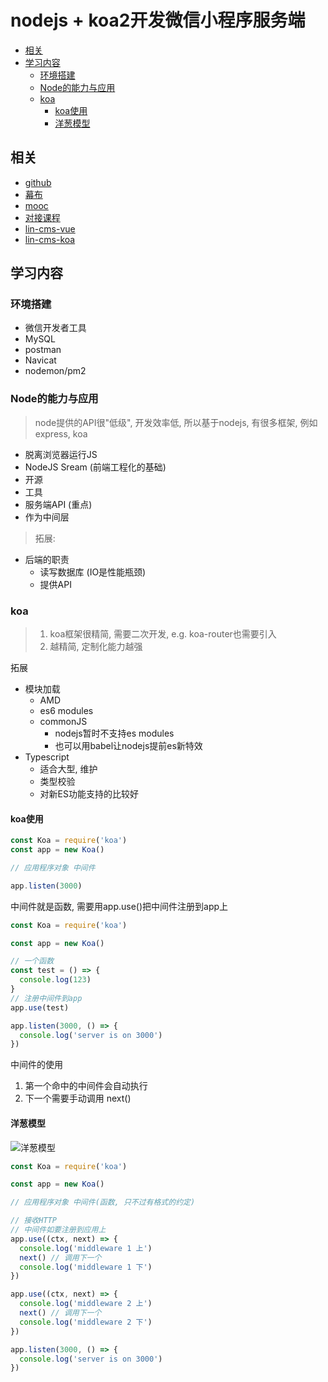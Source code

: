 # nodejs + koa2开发微信小程序服务端<!-- omit in toc -->
- [相关](#%E7%9B%B8%E5%85%B3)
- [学习内容](#%E5%AD%A6%E4%B9%A0%E5%86%85%E5%AE%B9)
  - [环境搭建](#%E7%8E%AF%E5%A2%83%E6%90%AD%E5%BB%BA)
  - [Node的能力与应用](#Node%E7%9A%84%E8%83%BD%E5%8A%9B%E4%B8%8E%E5%BA%94%E7%94%A8)
  - [koa](#koa)
    - [koa使用](#koa%E4%BD%BF%E7%94%A8)
    - [洋葱模型](#%E6%B4%8B%E8%91%B1%E6%A8%A1%E5%9E%8B)
## 相关
- [github](https://github.com/GivenCui/wxServer)
- [幕布](https://mubu.com/doc/oaG5Q95Zb0)
- [mooc](https://coding.imooc.com/learn/list/342.html)
- [对接课程](https://pan.baidu.com/disk/home?errno=0&errmsg=Auth%20Login%20Sucess&&bduss=&ssnerror=0&traceid=#/all?vmode=list&path=%2Fmooc%E7%BD%91%E6%95%99%E7%A8%8B2019%2F%E7%BA%AF%E6%AD%A3%E5%95%86%E4%B8%9A%E7%BA%A7%E5%BA%94%E7%94%A8-%E5%BE%AE%E4%BF%A1%E5%B0%8F%E7%A8%8B%E5%BA%8F%E5%BC%80%E5%8F%91%E5%AE%9E%E6%88%98)
- [lin-cms-vue](https://github.com/TaleLin/lin-cms-vue)
- [lin-cms-koa](https://github.com/TaleLin/lin-cms-koa)
## 学习内容
### 环境搭建
- 微信开发者工具
- MySQL
- postman
- Navicat
- nodemon/pm2
### Node的能力与应用
> node提供的API很"低级", 开发效率低, 所以基于nodejs, 有很多框架, 例如express, koa
- 脱离浏览器运行JS
- NodeJS Sream (前端工程化的基础)
- 开源
- 工具
- 服务端API (重点)
- 作为中间层

> 拓展:
 - 后端的职责
    - 读写数据库 (IO是性能瓶颈)
    - 提供API
### koa
> 1. koa框架很精简, 需要二次开发, e.g. koa-router也需要引入
> 2. 越精简, 定制化能力越强

拓展
- 模块加载
  - AMD
  - es6 modules
  - commonJS
    - nodejs暂时不支持es modules
    - 也可以用babel让nodejs提前es新特效
- Typescript
  - 适合大型, 维护
  - 类型校验
  - 对新ES功能支持的比较好

#### koa使用
```js
const Koa = require('koa')
const app = new Koa()

// 应用程序对象 中间件

app.listen(3000)
```
中间件就是函数, 需要用app.use()把中间件注册到app上
```js
const Koa = require('koa')

const app = new Koa()

// 一个函数
const test = () => {
  console.log(123)
}
// 注册中间件到app
app.use(test)

app.listen(3000, () => {
  console.log('server is on 3000')
})


```
中间件的使用
1. 第一个命中的中间件会自动执行
2. 下一个需要手动调用 next()

#### 洋葱模型
![洋葱模型](http://ww2.sinaimg.cn/large/006tNc79ly1g4bbd1iknrj30d20bf3yq.jpg)
```js
const Koa = require('koa')

const app = new Koa()

// 应用程序对象 中间件(函数, 只不过有格式的约定)

// 接收HTTP
// 中间件如要注册到应用上
app.use((ctx, next) => {
  console.log('middleware 1 上')
  next() // 调用下一个
  console.log('middleware 1 下')
})

app.use((ctx, next) => {
  console.log('middleware 2 上')
  next() // 调用下一个
  console.log('middleware 2 下')
})

app.listen(3000, () => {
  console.log('server is on 3000')
})



```
